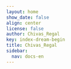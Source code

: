 ```yaml
---
layout: home
show_date: false
align: center
license: false
author: Chivas_Regal
key: index-dream-begin
title: Chivas_Regal
sidebar:
  nav: docs-en
---
```

